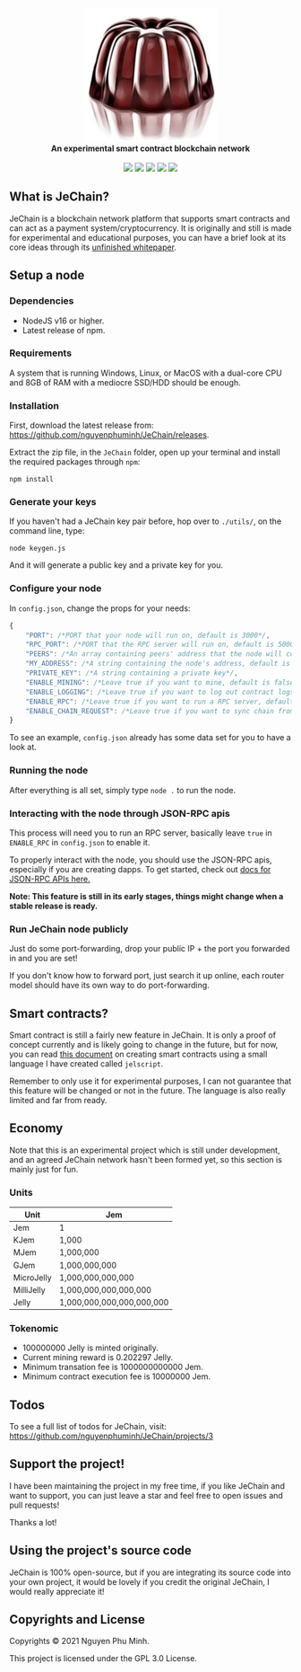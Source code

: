 <div align="center">
	<br/>
	<img src="./assets/extended-logo.png"/>
	<br/>
	<div><b>An experimental smart contract blockchain network</b></div>
	<br/>
	<a href="https://github.com/nguyenphuminh/JeChain/blob/master/LICENSE.md"><img src="https://img.shields.io/badge/license-GPLv3-blue.svg"/></a>
	<a href="https://github.com/nguyenphuminh/JeChain/releases"><img src="https://img.shields.io/github/package-json/v/nguyenphuminh/JeChain?label=stable"></a>
	<a href="https://snyk.io/test/github/nguyenphuminh/JeChain"><img src="https://snyk.io/test/github/nguyenphuminh/JeChain/badge.svg"/></a>
	<a href="https://github.com/nguyenphuminh/JeChain/stargazers"><img src="https://img.shields.io/github/stars/nguyenphuminh/JeChain?color=gold"></a>
	<a href="https://github.com/nguyenphuminh/JeChain/blob/main/.github/PULL_REQUEST_TEMPLATE.md"><img src="https://img.shields.io/badge/PRs-welcome-brightgreen.svg"></a>
</div>

## What is JeChain?

JeChain is a blockchain network platform that supports smart contracts and can act as a payment system/cryptocurrency. It is originally and still is made for experimental and educational purposes, you can have a brief look at its core ideas through its [unfinished whitepaper](https://nguyenphuminh.github.io/jechain-whitepaper.pdf).


## Setup a node

### Dependencies 

* NodeJS v16 or higher.
* Latest release of npm.

### Requirements

A system that is running Windows, Linux, or MacOS with a dual-core CPU and 8GB of RAM with a mediocre SSD/HDD should be enough.

### Installation

First, download the latest release from: https://github.com/nguyenphuminh/JeChain/releases.

Extract the zip file, in the `JeChain` folder, open up your terminal and install the required packages through `npm`:

```
npm install
```

### Generate your keys

If you haven't had a JeChain key pair before, hop over to `./utils/`, on the command line, type:

```
node keygen.js
```

And it will generate a public key and a private key for you.

### Configure your node

In `config.json`, change the props for your needs:

```js
{
    "PORT": /*PORT that your node will run on, default is 3000*/,
    "RPC_PORT": /*PORT that the RPC server will run on, default is 5000*/,
    "PEERS": /*An array containing peers' address that the node will connect with, default is an empty array*/, 
    "MY_ADDRESS": /*A string containing the node's address, default is "localhost:3000"*/,
    "PRIVATE_KEY": /*A string containing a private key*/,
    "ENABLE_MINING": /*Leave true if you want to mine, default is false*/
    "ENABLE_LOGGING": /*Leave true if you want to log out contract logs, default is false*/,
    "ENABLE_RPC": /*Leave true if you want to run a RPC server, default is false*/,
    "ENABLE_CHAIN_REQUEST": /*Leave true if you want to sync chain from others, default is false*/
}
```

To see an example, `config.json` already has some data set for you to have a look at.

### Running the node

After everything is all set, simply type `node .` to run the node.

### Interacting with the node through JSON-RPC apis

This process will need you to run an RPC server, basically leave `true` in `ENABLE_RPC` in `config.json` to enable it.

To properly interact with the node, you should use the JSON-RPC apis, especially if you are creating dapps. To get started, check out [docs for JSON-RPC APIs here.](./JSON-RPC.md)

**Note: This feature is still in its early stages, things might change when a stable release is ready.**

### Run JeChain node publicly

Just do some port-forwarding, drop your public IP + the port you forwarded in and you are set!

If you don't know how to forward port, just search it up online, each router model should have its own way to do port-forwarding.


## Smart contracts?

Smart contract is still a fairly new feature in JeChain. It is only a proof of concept currently and is likely going to change in the future, but for now, you can read [this document](./CONTRACT.md) on creating smart contracts using a small language I have created called `jelscript`.

Remember to only use it for experimental purposes, I can not guarantee that this feature will be changed or not in the future. The language is also really limited and far from ready.


## Economy 

Note that this is an experimental project which is still under development, and an agreed JeChain network hasn't been formed yet, so this section is mainly just for fun.

### Units

| Unit       | Jem                       |
|------------|---------------------------|
| Jem        | 1                         |
| KJem       | 1,000                     |
| MJem       | 1,000,000                 |
| GJem       | 1,000,000,000             |
| MicroJelly | 1,000,000,000,000         |
| MilliJelly | 1,000,000,000,000,000     |
| Jelly      | 1,000,000,000,000,000,000 |

### Tokenomic

* 100000000 Jelly is minted originally.
* Current mining reward is 0.202297 Jelly.
* Minimum transation fee is 1000000000000 Jem.
* Minimum contract execution fee is 10000000 Jem. 


## Todos 

To see a full list of todos for JeChain, visit: https://github.com/nguyenphuminh/JeChain/projects/3


## Support the project!

I have been maintaining the project in my free time, if you like JeChain and want to support, you can just leave a star and feel free to open issues and pull requests!

Thanks a lot!


## Using the project's source code

JeChain is 100% open-source, but if you are integrating its source code into your own project, it would be lovely if you credit the original JeChain, I would really appreciate it!


## Copyrights and License

Copyrights © 2021 Nguyen Phu Minh.

This project is licensed under the GPL 3.0 License.
